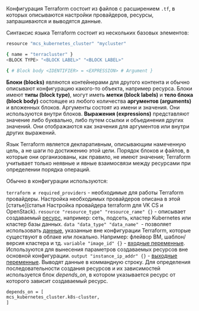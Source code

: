 Конфигурация Terraform состоит из файлов с расширением `.tf`, в которых описываются настройки провайдеров, ресурсы, запрашиваются и выводятся данные.

Синтаксис языка Terraform состоит из нескольких базовых элементов:

``` bash
resource "mcs_kubernetes_cluster" "mycluster"

{ name = "terracluster" }
<BLOCK TYPE> "<BLOCK LABEL>" "<BLOCK LABEL>"

{ # Block body <IDENTIFIER> = <EXPRESSION> # Argument }
```

**Блоки (blocks)** являются контейнерами для другого контента и обычно описывают конфигурацию какого-то объекта, например ресурса.
Блоки имеют **типы (block type)**, могут иметь **метки (block labels)** и **тело блока (block body)** состоящее из любого количества **аргументов (arguments)** и вложенных блоков. Аргументы состоят из имени и значения. Они используются внутри блоков.
**Выражения (expressions)** представляют значение либо буквально, либо путем ссылки и объединения других значений. Они отображаются как значения для аргументов или внутри других выражений.

Язык Terraform является декларативным, описывающим намеченную цель, а не шаги по достижению этой цели. Порядок блоков и файлов, в которые они организованы, как правило, не имеют значения; Terraform учитывает только неявные и явные взаимосвязи между ресурсами при определении порядка операций.

Обычно в конфигурации используются:

```terraform и required_providers``` - необходимые для работы Terraform провайдеры. Настройка необходимых провайдеров описана в этой [статье](статья Настройка провайдера terraform для VK CS и OpenStack).
```resource "resource_type" "resource_rame" {}``` - описывает создаваемый [ресурс](https://www.terraform.io/language/resources/syntax), например: сеть, подсеть, кластер Kubernetes или кластер базы данных.
```data "data_type" "data_name" ```- позволяет использовать [данные](https://www.terraform.io/language/data-sources), указанные вне конфигурации Terraform, которые существуют в облаке или локально. Например: флейвор ВМ, шаблон/версия кластера и тд.
```variable "image_id" {}``` - [входные переменные](https://www.terraform.io/language/values/variables). Используются для вынесения параметров создаваемых ресурсов вне основной конфигурации.
```output "instance_ip_addr" {}``` - [выходные переменные](https://www.terraform.io/language/values/outputs). Выводят данные в коммандную строку.
Для определения последовательности создания ресурсов и их зависимостей используется блок *depends_on*, в котором указывается ресурс от которого зависит создаваемый ресурс.
``` bash
depends_on = [
mcs_kubernetes_cluster.k8s-cluster,
]
```